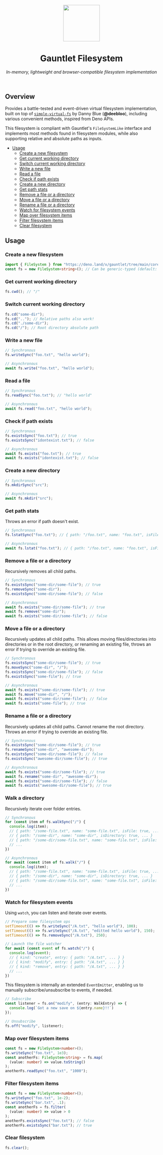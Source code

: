 <!-- deno-fmt-ignore-file -->

<p align="center">
  <img height="120" src="https://raw.githubusercontent.com/tommywalkie/gauntlet/main/.github/assets/logo.svg">
  <h1 align="center">Gauntlet Filesystem</h1>
</p>
<p align="center">
  <i>In-memory, lightweight and browser-compatible filesystem implementation</i>
</p>

<br>

## Overview

Provides a battle-tested and event-driven virtual filesystem implementation, built on top of [`simple-virtual-fs`](https://github.com/deebloo/virtual-fs) by Danny Blue (**@deebloo**), including various convenient methods, inspired from Deno APIs.

This filesystem is compliant with Gauntlet's `FileSystemLike` interface and implements most methods found in filesystem modules, while also supporting relative and absolute paths as inputs.

- [Usage](https://github.com/tommywalkie/gauntlet/tree/main/core/fs#usage)
  - [Create a new filesystem](https://github.com/tommywalkie/gauntlet/tree/main/core/fs#create-a-new-filesystem)
  - [Get current working directory](https://github.com/tommywalkie/gauntlet/tree/main/core/fs#get-current-working-directory)
  - [Switch current working directory](https://github.com/tommywalkie/gauntlet/tree/main/core/fs#switch-current-working-directory)
  - [Write a new file](https://github.com/tommywalkie/gauntlet/tree/main/core/fs#write-a-new-file)
  - [Read a file](https://github.com/tommywalkie/gauntlet/tree/main/core/fs#read-a-file)
  - [Check if path exists](https://github.com/tommywalkie/gauntlet/tree/main/core/fs#check-if-path-exists)
  - [Create a new directory](https://github.com/tommywalkie/gauntlet/tree/main/core/fs#create-a-new-directory)
  - [Get path stats](https://github.com/tommywalkie/gauntlet/tree/main/core/fs#get-path-stats)
  - [Remove a file or a directory](https://github.com/tommywalkie/gauntlet/tree/main/core/fs#remove-a-file-or-a-directory)
  - [Move a file or a directory](https://github.com/tommywalkie/gauntlet/tree/main/core/fs#move-a-file-or-a-directory)
  - [Rename a file or a directory](https://github.com/tommywalkie/gauntlet/tree/main/core/fs#rename-a-file-or-a-directory)
  - [Watch for filesystem events](https://github.com/tommywalkie/gauntlet/tree/main/core/fs#watch-for-filesystem-events)
  - [Map over filesystem items](https://github.com/tommywalkie/gauntlet/tree/main/core/fs#map-over-filesystem-items)
  - [Filter filesystem items](https://github.com/tommywalkie/gauntlet/tree/main/core/fs#filter-filesystem-items)
  - [Clear filesystem](https://github.com/tommywalkie/gauntlet/tree/main/core/fs#clear-filesystem)

## Usage

### Create a new filesystem

```typescript
import { FileSystem } from "https://deno.land/x/gauntlet/tree/main/core/fs/fs/mod.ts"
const fs = new FileSystem<string>(); // Can be generic-typed (default: any)
```

### Get current working directory

```typescript
fs.cwd(); // "/"
```

### Switch current working directory

```typescript
fs.cd("some-dir");
fs.cd(".."); // Relative paths also work!
fs.cd("./some-dir");
fs.cd("/"); // Root directory absolute path
```

### Write a new file

```typescript
// Synchronous
fs.writeSync("foo.txt", "hello world");

// Asynchronous
await fs.write("foo.txt", "hello world");
```

### Read a file

```typescript
// Synchronous
fs.readSync("foo.txt"); // "hello world"

// Asynchronous
await fs.read("foo.txt", "hello world");
```

### Check if path exists

```typescript
// Synchronous
fs.existsSync("foo.txt"); // true
fs.existsSync("idontexist.txt"); // false

// Asynchronous
await fs.exists("foo.txt"); // true
await fs.exists("idontexist.txt"); // false
```

### Create a new directory

```typescript
// Synchronous
fs.mkdirSync("src");

// Asynchronous
await fs.mkdir("src");
```

### Get path stats

Throws an error if path doesn't exist.

```typescript
// Synchronous
fs.lstatSync("foo.txt"); // { path: "/foo.txt", name: "foo.txt", isFile: true, isDirectory: false, isSymlink: false }

// Asynchronous
await fs.lstat("foo.txt"); // { path: "/foo.txt", name: "foo.txt", isFile: true, isDirectory: false, isSymlink: false }
```

### Remove a file or a directory

Recursively removes all child paths.

```typescript
// Synchronous
fs.existsSync("some-dir/some-file"); // true
fs.removeSync("some-dir");
fs.existsSync("some-dir/some-file"); // false

// Asynchronous
await fs.exists("some-dir/some-file"); // true
await fs.remove("some-dir");
await fs.exists("some-dir/some-file"); // false
```

### Move a file or a directory

Recursively updates all child paths. This allows moving files/directories into directories or in the root directory, or renaming an existing file, throws an error if trying to override an existing file.

```typescript
// Synchronous
fs.existsSync("some-dir/some-file"); // true
fs.moveSync("some-dir", "/");
fs.existsSync("some-dir/some-file"); // false
fs.existsSync("some-file"); // true

// Asynchronous
await fs.exists("some-dir/some-file"); // true
await fs.move("some-dir", "/");
await fs.exists("some-dir/some-file"); // false
await fs.exists("some-file"); // true
```

### Rename a file or a directory

Recursively updates all child paths. Cannot rename the root directory. Throws an error if trying to override an existing file.

```typescript
// Synchronous
fs.existsSync("some-dir/some-file"); // true
fs.renameSync("some-dir", "awesome-dir");
fs.existsSync("some-dir/some-file"); // false
fs.existsSync("awesome-dir/some-file"); // true

// Asynchronous
await fs.exists("some-dir/some-file"); // true
await fs.rename("some-dir", "awesome-dir");
await fs.exists("some-dir/some-file"); // false
await fs.exists("awesome-dir/some-file"); // true
```

### Walk a directory

Recursively iterate over folder entries.

```typescript
// Synchronous
for (const item of fs.walkSync("/") {
  console.log(item);
  // { path: "/some-file.txt", name: "some-file.txt", isFile: true, ... }
  // { path: "/some-dir", name: "some-dir", isDirectory: true, ... }
  // { path: "/some-dir/some-file.txt", name: "some-file.txt", isFile: true, ... }
  // ...
})

// Asynchronous
for await (const item of fs.walk("/") {
  console.log(item);
  // { path: "/some-file.txt", name: "some-file.txt", isFile: true, ... }
  // { path: "/some-dir", name: "some-dir", isDirectory: true, ... }
  // { path: "/some-dir/some-file.txt", name: "some-file.txt", isFile: true, ... }
  // ...
})
```

### Watch for filesystem events

Using `watch`, you can listen and iterate over events. 

```typescript
// Prepare some filesystem ops
setTimeout(() => fs.writeSync("/A.txt", "hello world"), 100);
setTimeout(() => fs.writeSync("/A.txt", "editted hello world"), 150);
setTimeout(() => fs.removeSync("/A.txt"), 250);

// Launch the file watcher
for await (const event of fs.watch("/") {
  console.log(event);
  // { kind: "create", entry: { path: "/A.txt", ... } }
  // { kind: "modify", entry: { path: "/A.txt", ... } }
  // { kind: "remove", entry: { path: "/A.txt", ... } }
  // ...
})
```

This filesystem is internally an extended `EventEmitter`, enabling us to manually subscribe/unsubscribe to events, if needed.

```typescript
// Subscribe
const listener = fs.on("modify", (entry: WalkEntry) => {
  console.log(`Got a new save on ${entry.name}!!`)
});

// Unsubscribe
fs.off("modify", listener);
```

### Map over filesystem items

```typescript
const fs = new FileSystem<number>();
fs.writeSync("foo.txt", 1e3);
const anotherFs: FileSystem<string> = fs.map(
  (value: number) => value.toString()
);
anotherFs.readSync("foo.txt", "1000");
```

### Filter filesystem items

```typescript
const fs = new FileSystem<number>();
fs.writeSync("foo.txt", 1e-2);
fs.writeSync("bar.txt", .1);
const anotherFs = fs.filter(
  (value: number) => value > 0
);
anotherFs.existsSync("foo.txt"); // false
anotherFs.existsSync("bar.txt"); // true
```

### Clear filesystem

```typescript
fs.clear();
```

